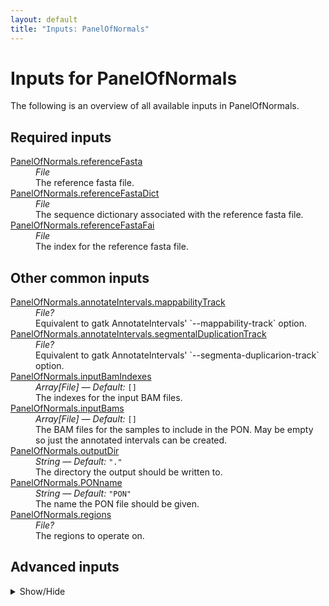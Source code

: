 ```yaml
---
layout: default
title: "Inputs: PanelOfNormals"
---
```


# Inputs for PanelOfNormals

The following is an overview of all available inputs in
PanelOfNormals.


## Required inputs
<dl>
<dt id="PanelOfNormals.referenceFasta"><a href="#PanelOfNormals.referenceFasta">PanelOfNormals.referenceFasta</a></dt>
<dd>
    <i>File </i><br />
    The reference fasta file.
</dd>
<dt id="PanelOfNormals.referenceFastaDict"><a href="#PanelOfNormals.referenceFastaDict">PanelOfNormals.referenceFastaDict</a></dt>
<dd>
    <i>File </i><br />
    The sequence dictionary associated with the reference fasta file.
</dd>
<dt id="PanelOfNormals.referenceFastaFai"><a href="#PanelOfNormals.referenceFastaFai">PanelOfNormals.referenceFastaFai</a></dt>
<dd>
    <i>File </i><br />
    The index for the reference fasta file.
</dd>
</dl>

## Other common inputs
<dl>
<dt id="PanelOfNormals.annotateIntervals.mappabilityTrack"><a href="#PanelOfNormals.annotateIntervals.mappabilityTrack">PanelOfNormals.annotateIntervals.mappabilityTrack</a></dt>
<dd>
    <i>File? </i><br />
    Equivalent to gatk AnnotateIntervals' `--mappability-track` option.
</dd>
<dt id="PanelOfNormals.annotateIntervals.segmentalDuplicationTrack"><a href="#PanelOfNormals.annotateIntervals.segmentalDuplicationTrack">PanelOfNormals.annotateIntervals.segmentalDuplicationTrack</a></dt>
<dd>
    <i>File? </i><br />
    Equivalent to gatk AnnotateIntervals' `--segmenta-duplicarion-track` option.
</dd>
<dt id="PanelOfNormals.inputBamIndexes"><a href="#PanelOfNormals.inputBamIndexes">PanelOfNormals.inputBamIndexes</a></dt>
<dd>
    <i>Array[File] </i><i>&mdash; Default:</i> <code>[]</code><br />
    The indexes for the input BAM files.
</dd>
<dt id="PanelOfNormals.inputBams"><a href="#PanelOfNormals.inputBams">PanelOfNormals.inputBams</a></dt>
<dd>
    <i>Array[File] </i><i>&mdash; Default:</i> <code>[]</code><br />
    The BAM files for the samples to include in the PON. May be empty so just the annotated intervals can be created.
</dd>
<dt id="PanelOfNormals.outputDir"><a href="#PanelOfNormals.outputDir">PanelOfNormals.outputDir</a></dt>
<dd>
    <i>String </i><i>&mdash; Default:</i> <code>"."</code><br />
    The directory the output should be written to.
</dd>
<dt id="PanelOfNormals.PONname"><a href="#PanelOfNormals.PONname">PanelOfNormals.PONname</a></dt>
<dd>
    <i>String </i><i>&mdash; Default:</i> <code>"PON"</code><br />
    The name the PON file should be given.
</dd>
<dt id="PanelOfNormals.regions"><a href="#PanelOfNormals.regions">PanelOfNormals.regions</a></dt>
<dd>
    <i>File? </i><br />
    The regions to operate on.
</dd>
</dl>

## Advanced inputs
<details>
<summary> Show/Hide </summary>
<dl>
<dt id="PanelOfNormals.annotateIntervals.featureQueryLookahead"><a href="#PanelOfNormals.annotateIntervals.featureQueryLookahead">PanelOfNormals.annotateIntervals.featureQueryLookahead</a></dt>
<dd>
    <i>Int </i><i>&mdash; Default:</i> <code>1000000</code><br />
    Equivalent to gatk AnnotateIntervals' `--feature-query-lookahead` option
</dd>
<dt id="PanelOfNormals.annotateIntervals.intervalMergingRule"><a href="#PanelOfNormals.annotateIntervals.intervalMergingRule">PanelOfNormals.annotateIntervals.intervalMergingRule</a></dt>
<dd>
    <i>String </i><i>&mdash; Default:</i> <code>"OVERLAPPING_ONLY"</code><br />
    Equivalent to gatk AnnotateIntervals' `--interval-merging-rule` option.
</dd>
<dt id="PanelOfNormals.annotateIntervals.javaXmx"><a href="#PanelOfNormals.annotateIntervals.javaXmx">PanelOfNormals.annotateIntervals.javaXmx</a></dt>
<dd>
    <i>String </i><i>&mdash; Default:</i> <code>"2G"</code><br />
    The maximum memory available to the program. Should be lower than `memory` to accommodate JVM overhead.
</dd>
<dt id="PanelOfNormals.annotateIntervals.memory"><a href="#PanelOfNormals.annotateIntervals.memory">PanelOfNormals.annotateIntervals.memory</a></dt>
<dd>
    <i>String </i><i>&mdash; Default:</i> <code>"3G"</code><br />
    The amount of memory this job will use.
</dd>
<dt id="PanelOfNormals.annotateIntervals.timeMinutes"><a href="#PanelOfNormals.annotateIntervals.timeMinutes">PanelOfNormals.annotateIntervals.timeMinutes</a></dt>
<dd>
    <i>Int </i><i>&mdash; Default:</i> <code>5</code><br />
    The maximum amount of time the job will run in minutes.
</dd>
<dt id="PanelOfNormals.collectReadCounts.intervalMergingRule"><a href="#PanelOfNormals.collectReadCounts.intervalMergingRule">PanelOfNormals.collectReadCounts.intervalMergingRule</a></dt>
<dd>
    <i>String </i><i>&mdash; Default:</i> <code>"OVERLAPPING_ONLY"</code><br />
    Equivalent to gatk CollectReadCounts' `--interval-merging-rule` option.
</dd>
<dt id="PanelOfNormals.collectReadCounts.javaXmx"><a href="#PanelOfNormals.collectReadCounts.javaXmx">PanelOfNormals.collectReadCounts.javaXmx</a></dt>
<dd>
    <i>String </i><i>&mdash; Default:</i> <code>"7G"</code><br />
    The maximum memory available to the program. Should be lower than `memory` to accommodate JVM overhead.
</dd>
<dt id="PanelOfNormals.collectReadCounts.memory"><a href="#PanelOfNormals.collectReadCounts.memory">PanelOfNormals.collectReadCounts.memory</a></dt>
<dd>
    <i>String </i><i>&mdash; Default:</i> <code>"8G"</code><br />
    The amount of memory this job will use.
</dd>
<dt id="PanelOfNormals.collectReadCounts.timeMinutes"><a href="#PanelOfNormals.collectReadCounts.timeMinutes">PanelOfNormals.collectReadCounts.timeMinutes</a></dt>
<dd>
    <i>Int </i><i>&mdash; Default:</i> <code>1 + ceil((size(inputBam,"G") * 5))</code><br />
    The maximum amount of time the job will run in minutes.
</dd>
<dt id="PanelOfNormals.createReadCountPanelOfNormals.javaXmx"><a href="#PanelOfNormals.createReadCountPanelOfNormals.javaXmx">PanelOfNormals.createReadCountPanelOfNormals.javaXmx</a></dt>
<dd>
    <i>String </i><i>&mdash; Default:</i> <code>"7G"</code><br />
    The maximum memory available to the program. Should be lower than `memory` to accommodate JVM overhead.
</dd>
<dt id="PanelOfNormals.createReadCountPanelOfNormals.memory"><a href="#PanelOfNormals.createReadCountPanelOfNormals.memory">PanelOfNormals.createReadCountPanelOfNormals.memory</a></dt>
<dd>
    <i>String </i><i>&mdash; Default:</i> <code>"8G"</code><br />
    The amount of memory this job will use.
</dd>
<dt id="PanelOfNormals.createReadCountPanelOfNormals.timeMinutes"><a href="#PanelOfNormals.createReadCountPanelOfNormals.timeMinutes">PanelOfNormals.createReadCountPanelOfNormals.timeMinutes</a></dt>
<dd>
    <i>Int </i><i>&mdash; Default:</i> <code>5</code><br />
    The maximum amount of time the job will run in minutes.
</dd>
<dt id="PanelOfNormals.dockerImages"><a href="#PanelOfNormals.dockerImages">PanelOfNormals.dockerImages</a></dt>
<dd>
    <i>Map[String,String] </i><i>&mdash; Default:</i> <code>{"gatk": "broadinstitute/gatk:4.1.8.0"}</code><br />
    The docker images used. Changing this may result in errors which the developers may choose not to address.
</dd>
<dt id="PanelOfNormals.performExplicitGcCorrection"><a href="#PanelOfNormals.performExplicitGcCorrection">PanelOfNormals.performExplicitGcCorrection</a></dt>
<dd>
    <i>Boolean </i><i>&mdash; Default:</i> <code>true</code><br />
    Whether or not explicit GC correction should be used for PON generation. Setting this to false will also disable the creation of annotated intervals.
</dd>
<dt id="PanelOfNormals.preprocessIntervals.binLength"><a href="#PanelOfNormals.preprocessIntervals.binLength">PanelOfNormals.preprocessIntervals.binLength</a></dt>
<dd>
    <i>Int </i><i>&mdash; Default:</i> <code>if defined(intervals) then 0 else 1000</code><br />
    The size of the bins to be created. Should be 0 for targeted/exome sequencing.
</dd>
<dt id="PanelOfNormals.preprocessIntervals.intervalMergingRule"><a href="#PanelOfNormals.preprocessIntervals.intervalMergingRule">PanelOfNormals.preprocessIntervals.intervalMergingRule</a></dt>
<dd>
    <i>String </i><i>&mdash; Default:</i> <code>"OVERLAPPING_ONLY"</code><br />
    Equivalent to gatk PreprocessIntervals' `--interval-merging-rule` option.
</dd>
<dt id="PanelOfNormals.preprocessIntervals.javaXmx"><a href="#PanelOfNormals.preprocessIntervals.javaXmx">PanelOfNormals.preprocessIntervals.javaXmx</a></dt>
<dd>
    <i>String </i><i>&mdash; Default:</i> <code>"3G"</code><br />
    The maximum memory available to the program. Should be lower than `memory` to accommodate JVM overhead.
</dd>
<dt id="PanelOfNormals.preprocessIntervals.memory"><a href="#PanelOfNormals.preprocessIntervals.memory">PanelOfNormals.preprocessIntervals.memory</a></dt>
<dd>
    <i>String </i><i>&mdash; Default:</i> <code>"4G"</code><br />
    The amount of memory this job will use.
</dd>
<dt id="PanelOfNormals.preprocessIntervals.padding"><a href="#PanelOfNormals.preprocessIntervals.padding">PanelOfNormals.preprocessIntervals.padding</a></dt>
<dd>
    <i>Int </i><i>&mdash; Default:</i> <code>if defined(intervals) then 250 else 0</code><br />
    The padding to be added to the bins. Should be 0 if contiguos binning is used, eg with WGS.
</dd>
<dt id="PanelOfNormals.preprocessIntervals.timeMinutes"><a href="#PanelOfNormals.preprocessIntervals.timeMinutes">PanelOfNormals.preprocessIntervals.timeMinutes</a></dt>
<dd>
    <i>Int </i><i>&mdash; Default:</i> <code>1 + ceil((size(referenceFasta,"G") * 6))</code><br />
    The maximum amount of time the job will run in minutes.
</dd>
</dl>
</details>




